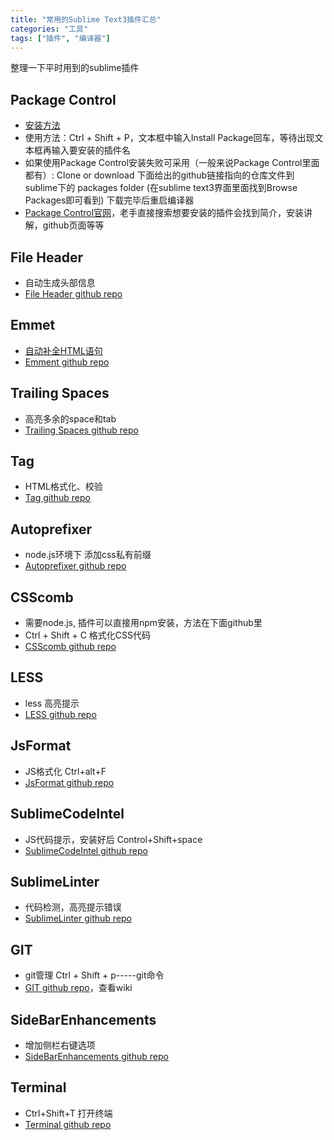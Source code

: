 ```yaml
---
title: "常用的Sublime Text3插件汇总"
categories: "工具"
tags: ["插件", "编译器"]
---
```


整理一下平时用到的sublime插件

## Package Control
- [安装方法](https://packagecontrol.io/installation)
- 使用方法：Ctrl + Shift + P，文本框中输入Install Package回车，等待出现文本框再输入要安装的插件名
- 如果使用Package Control安装失败可采用（一般来说Package Control里面都有）:
Clone or download 下面给出的github链接指向的仓库文件到sublime下的 packages folder (在sublime text3界面里面找到Browse Packages即可看到)
下载完毕后重启编译器
- [Package Control官网](https://packagecontrol.io/search)，老手直接搜索想要安装的插件会找到简介，安装讲解，github页面等等

## File Header
- 自动生成头部信息
- [File Header github repo](https://github.com/shiyanhui/FileHeader) 

## Emmet
- [自动补全HTML语句](http://docs.emmet.io/cheat-sheet/)
- [Emment github repo](https://github.com/sergeche/emmet-sublime)

## Trailing Spaces
- 高亮多余的space和tab
- [Trailing Spaces github repo](https://github.com/SublimeText/TrailingSpaces)

## Tag
- HTML格式化、校验
- [Tag github repo](https://github.com/titoBouzout/Tag)

## Autoprefixer
- node.js环境下 添加css私有前缀
- [Autoprefixer github repo](https://github.com/sindresorhus/sublime-autoprefixer)

## CSScomb
- 需要node.js, 插件可以直接用npm安装，方法在下面github里
- Ctrl + Shift + C 格式化CSS代码
- [CSScomb github repo](https://github.com/csscomb/csscomb.js)

## LESS
- less 高亮提示
- [LESS github repo](https://github.com/danro/LESS-sublime)

## JsFormat
- JS格式化 Ctrl+alt+F
- [JsFormat github repo](https://github.com/jdc0589/JsFormat)

## SublimeCodeIntel
- JS代码提示，安装好后 Control+Shift+space
- [SublimeCodeIntel github repo](https://github.com/SublimeCodeIntel/SublimeCodeIntel)

## SublimeLinter
- 代码检测，高亮提示错误
- [SublimeLinter github repo](https://github.com/SublimeLinter/SublimeLinter3)

## GIT
- git管理 Ctrl + Shift + p-----git命令
- [GIT github repo](https://github.com/kemayo/sublime-text-git)，查看wiki

## SideBarEnhancements
- 增加侧栏右键选项
- [SideBarEnhancements github repo](https://github.com/titoBouzout/SideBarEnhancements)

## Terminal
- Ctrl+Shift+T 打开终端
- [Terminal github repo](https://github.com/wbond/sublime_terminal)
